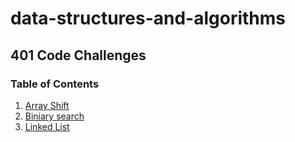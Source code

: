 # data-structures-and-algorithms

## 401 Code Challenges

### Table of Contents

1. [Array Shift](code401Challenges/readme/arrayShift.md)
2. [Biniary search](code401Challenges/readme/biniarySearch.md)
3. [Linked List](code401Challenges/readme/linkedList.md)

